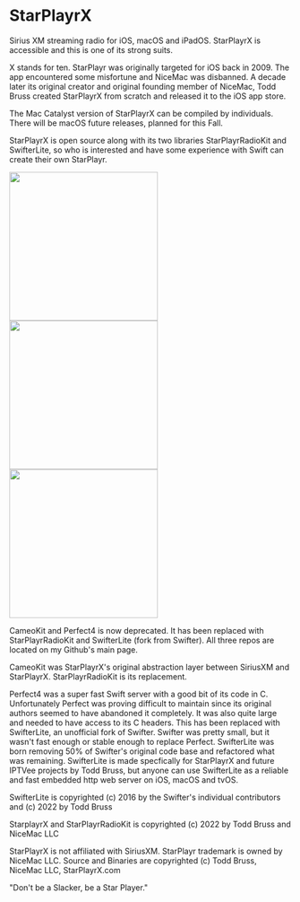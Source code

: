 # StarPlayrX
Sirius XM streaming radio for iOS, macOS and iPadOS. StarPlayrX is accessible and this is one of its strong suits.

X stands for ten. StarPlayr was originally targeted for iOS back in 2009. The app encountered some misfortune and NiceMac was disbanned. A decade later its original creator and original founding member of NiceMac, Todd Bruss created StarPlayrX from scratch and released it to the iOS app store. 

The Mac Catalyst version of StarPlayrX can be compiled by individuals. There will be macOS future releases, planned for this Fall.

StarPlayrX is open source along with its two libraries StarPlayrRadioKit and SwifterLite, so who is interested and have some experience with Swift can create their own StarPlayr.

<img src="https://user-images.githubusercontent.com/52664524/192068375-da29200b-00c5-42d2-951c-89acb12caaf6.png" width="265"> <img src="https://user-images.githubusercontent.com/52664524/192068208-91b5c67e-38b8-438b-8fdc-6ad9b64d0df8.png" width="265"> <img src="https://user-images.githubusercontent.com/52664524/192068072-c8c34cc7-27eb-4850-b26a-aaaeda0e103c.png" width="265">

CameoKit and Perfect4 is now deprecated. It has been replaced with StarPlayrRadioKit and SwifterLite (fork from Swifter). All three repos are located on my Github's main page.
 
CameoKit was StarPlayrX's original abstraction layer between SiriusXM and StarPlayrX. StarPlayrRadioKit is its replacement.

Perfect4 was a super fast Swift server with a good bit of its code in C. Unfortunately Perfect was proving difficult to maintain since its original authors seemed to have abandoned it completely. It was also quite large and needed to have access to its C headers. This has been replaced with SwifterLite, an unofficial fork of Swifter. Swifter was pretty small, but it wasn't fast enough or stable enough to replace Perfect. SwifterLite was born removing 50% of Swifter's original code base and refactored what was remaining. SwifterLite is made specfically for StarPlayrX and future IPTVee projects by Todd Bruss, but anyone can use SwifterLite as a reliable and fast embedded http web server on iOS, macOS and tvOS.

SwifterLite is copyrighted (c) 2016 by the Swifter's individual contributors and (c) 2022 by Todd Bruss 

StarplayrX and StarPlayrRadioKit is copyrighted (c) 2022 by Todd Bruss and NiceMac LLC

StarPlayrX is not affiliated with SiriusXM. StarPlayr trademark is owned by NiceMac LLC. Source and Binaries are copyrighted (c) Todd Bruss, NiceMac LLC, StarPlayrX.com

"Don't be a Slacker, be a Star Player."

